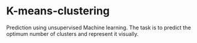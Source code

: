 # K-means-clustering
Prediction using unsupervised Machine learning. The task is to predict the optimum number of clusters and represent it visually.
